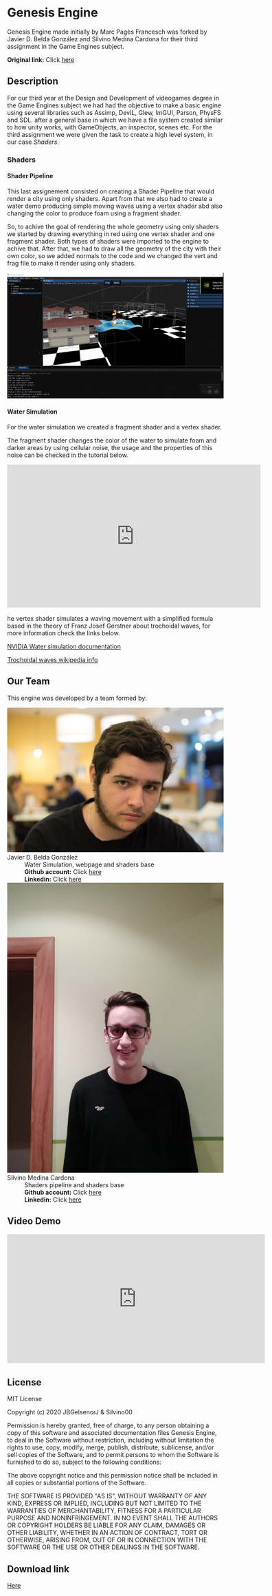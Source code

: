 <h1> Genesis Engine </h1>
Genesis Engine made initially by Marc Pagès Francesch was forked by Javier D. Belda González and Silvino Medina Cardona for their third assignment in the Game Engines subject.

<b>Original link:</b> Click <a href="https://github.com/marcpages2020/GenesisEngine">here</a>

<h2>Description</h2>
For our third year at the Design and Development of videogames degree in the Game Engines subject we had had the objective to make a basic engine using several libraries such as
Assimp, DevIL, Glew, ImGUI, Parson, PhysFS and SDL. after a general base in which we have a file system created similar to how unity works, with GameObjects, an inspector, scenes etc. For the third assignment we were given the task to create a high level system, in our case <i>Shaders</i>.

<h3>Shaders </h3>

<h4> Shader Pipeline </h4>

This last assignement consisted on creating a Shader Pipeline that would render a city using only shaders. Apart from that we also had to create a water demo producing simple moving waves using a vertex shader abd also changing the color to produce foam using a fragment shader.

So, to achive the goal of rendering the whole geometry using only shaders we started by drawing everything in red using one vertex shader and one fragment shader. Both types of shaders were imported to the engine to achive that. After that, we had to draw all the geometry of the city with their own color, so we added normals to the code and we changed the vert and frag file to make it render using only shaders.

<dt><img src="https://raw.githubusercontent.com/silvino00/GenesisEngine/master/docs/gif1.gif"></dt>

<h4> Water Simulation </h4>

For the water simulation we created a fragment shader and a vertex shader. 

The fragment shader changes the color of the water to simulate foam and darker areas by using cellular noise, the usage and the properties of this noise can be checked in the tutorial below.

<iframe width="590" height="332" src="https://www.youtube.com/embed/ybbJz6C9YYA" frameborder="0" allow="accelerometer; autoplay; encrypted-media; gyroscope; picture-in-picture" allowfullscreen>
</iframe>

he vertex shader simulates a waving movement with a simplified formula based in the theory of Franz Josef Gerstner about trochoidal waves, for more information check the links below.

<a href=" https://developer.nvidia.com/gpugems/gpugems/part-i-natural-effects/chapter-1-effective-water-simulation-physical-models">NVIDIA Water simulation documentation</a>

<a href="https://en.wikipedia.org/wiki/Trochoidal_wave">Trochoidal waves wikipedia info</a>

<h2>Our Team</h2>

This engine was developed by a team formed by:
<dl>

<dt><img src="https://raw.githubusercontent.com/silvino00/GenesisEngine/master/docs/Javi.jpg"></dt>
<dt>Javier D. Belda González</dt>
<dd> Water Simulation, webpage and shaders base</dd>
<dd> <b>Github account:</b> Click <a href=" https://github.com/JBGelsenorJ">here</a> </dd>
<dd> <b>Linkedin:</b>  Click <a href=" https://www.linkedin.com/in/javier-belda-gonz%C3%A1lez-59718112b/">here</a></dd>

<dt><img src="https://raw.githubusercontent.com/silvino00/GenesisEngine/master/docs/Silvino.jpeg"> </dt>
<dt>Silvino Medina Cardona</dt>
<dd> Shaders pipeline and shaders base </dd>
<dd> <b>Github account:</b> Click <a href="https://github.com/silvino00">here</a> </dd>
<dd> <b>Linkedin:</b>  Click <a href=" https://www.linkedin.com/in/silvino-medina-cardona-476558197/">here</a></dd>

</dl>

<h2>Video Demo</h2>
<iframe width="600" height="300" 
src="https://www.youtube.com/embed/zWaymcVmJ-A" frameborder="0" allow="accelerometer; autoplay; encrypted-media; gyroscope; picture-in-picture" allowfullscreen>
</iframe>

<h2>License</h2> 	
MIT License

Copyright (c) 2020 JBGelsenorJ & Silvino00

Permission is hereby granted, free of charge, to any person obtaining a copy
of this software and associated documentation files Genesis Engine, to deal
in the Software without restriction, including without limitation the rights
to use, copy, modify, merge, publish, distribute, sublicense, and/or sell
copies of the Software, and to permit persons to whom the Software is
furnished to do so, subject to the following conditions:

The above copyright notice and this permission notice shall be included in all
copies or substantial portions of the Software.

THE SOFTWARE IS PROVIDED "AS IS", WITHOUT WARRANTY OF ANY KIND, EXPRESS OR
IMPLIED, INCLUDING BUT NOT LIMITED TO THE WARRANTIES OF MERCHANTABILITY,
FITNESS FOR A PARTICULAR PURPOSE AND NONINFRINGEMENT. IN NO EVENT SHALL THE
AUTHORS OR COPYRIGHT HOLDERS BE LIABLE FOR ANY CLAIM, DAMAGES OR OTHER
LIABILITY, WHETHER IN AN ACTION OF CONTRACT, TORT OR OTHERWISE, ARISING FROM,
OUT OF OR IN CONNECTION WITH THE SOFTWARE OR THE USE OR OTHER DEALINGS IN THE
SOFTWARE.

<h2>Download link</h2> 
<a href="https://i1.wp.com/www.materiagris.es/wp-content/uploads/2018/10/meme.jpg?ssl=1">Here</a>


